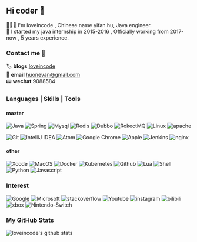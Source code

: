 ## Hi coder 👋
 👨🏽‍💻  I'm loveincode , Chinese name yifan.hu, Java engineer. </br>
 💼  I started my java internship in 2015-2016 , Officially working from 2017-now , 5 years experience.

### Contact me 📱

🏷 **blogs** [loveincode](https://www.cnblogs.com/loveincode/) </br>
📩 **email** huonevan@gmail.com </br>
📟 **wechat** 9088584 </br>


### Languages | Skills | Tools

#### master
![Java](https://img.shields.io/badge/Java-C76D00?style=flat-square&logo=Java&logoColor=white)
![Spring](https://img.shields.io/badge/Spring-32CD32?style=flat-square&logo=Spring&logoColor=white)
![Mysql](https://img.shields.io/badge/Mysql-01758F?style=flat-square&logo=Mysql&logoColor=white)
![Redis](https://img.shields.io/badge/Redis-D92C21?style=flat-square&logo=Redis&logoColor=white)
![Dubbo](https://img.shields.io/badge/Dubbo-FA7343?style=flat-square&logo=Dubbo&logoColor=white)
![RokectMQ](https://img.shields.io/badge/RokectMQ-024256?style=flat-square&logo=rocketmq&logoColor=white)
![Linux](https://img.shields.io/badge/Linux-17161B?style=flat-square&logo=Linux&logoColor=white)
![apache](https://img.shields.io/badge/Apache-32CD32?style=flat-square&logo=apache&logoColor=white)

![Git](https://img.shields.io/badge/Git-FA7343?style=flat-square&logo=Git&logoColor=white)
![IntelliJ IDEA](https://img.shields.io/badge/IntelliJ_IDEA-1575F9?style=flat-square&logo=IntelliJ-IDEA&logoColor=white)
![Atom](https://img.shields.io/badge/Atom-74C686?style=flat-square&logo=Atom&logoColor=white)
![Google Chrome](https://img.shields.io/badge/Google_Chrome-F7DF1E?style=flat-square&logo=Google-Chrome&logoColor=white)
![Apple](https://img.shields.io/badge/MacBook_Pro-999999?style=flat-square&logo=Apple&logoColor=white)
![Jenkins](https://img.shields.io/badge/Jenkins-E6D5AB?style=flat-square&logo=Jenkins&logoColor=white)
![nginx](https://img.shields.io/badge/nginx-0C974D?style=flat-square&logo=nginx&logoColor=white)

#### other
![Xcode](https://img.shields.io/badge/Xcode-1899EC?style=flat-square&logo=xcode&logoColor=white)
![MacOS](https://img.shields.io/badge/MacOs-636766?style=flat-square&logo=Apple&logoColor=white)
![Docker](https://img.shields.io/badge/Docker-01AEFF?style=flat-square&logo=Docker&logoColor=white)
![Kubernetes](https://img.shields.io/badge/Kubernetes-3476E5?style=flat-square&logo=Kubernetes&logoColor=white)
![Github](https://img.shields.io/badge/Github-17161B?style=flat-square&logo=Github&logoColor=white)
![Lua](https://img.shields.io/badge/Lua-050080?style=flat-square&logo=lua&logoColor=white)
![Shell](https://img.shields.io/badge/Shell-32CD32?style=flat-square&logo=shell&logoColor=white)
![Python](https://img.shields.io/badge/Python-3775AC?style=flat-square&logo=Python&logoColor=white)
![Javascript](https://img.shields.io/badge/Javascript-FDD500?style=flat-square&logo=javascript&logoColor=white)

### Interest
![Google](https://img.shields.io/badge/Google-DE5347?style=flat-square&logo=google&logoColor=white)
![Microsoft](https://img.shields.io/badge/Microsoft-88C600?style=flat-square&logo=Microsoft&logoColor=white)
![stackoverflow](https://img.shields.io/badge/stackoverflow-F48023?style=flat-square&logo=stackoverflow&logoColor=white)
![Youtube](https://img.shields.io/badge/Youtube-FFFEFE?style=flat-square&logo=Youtube&logoColor=FE0000)
![instagram](https://img.shields.io/badge/instagram-FFFEFE?style=flat-square&logo=instagram&logoColor=E735A3)
![bilibili](https://img.shields.io/badge/bilibili-FFFEFE?style=flat-square&logo=bilibili&logoColor=00B1FD)
![xbox](https://img.shields.io/badge/xbox-88C600?style=flat-square&logo=xbox&logoColor=white)
![Nintendo-Switch](https://img.shields.io/badge/Nintendo_Switch-00BDE2?style=flat-square&logo=Nintendo-Switch&logoColor=white)

### My GitHub Stats

![loveincode's github stats](https://github-readme-stats.vercel.app/api?username=loveincode&show_icons=true)
